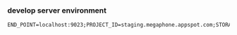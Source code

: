 ### develop server environment
```text
END_POINT=localhost:9023;PROJECT_ID=staging.megaphone.appspot.com;STORAGE_EMULATOR_HOST=localhost:9023
```